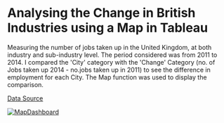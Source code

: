 # Analysing the Change in British Industries using a Map in Tableau

Measuring the number of jobs taken up in the United Kingdom, at both industry and sub-industry level.
The period considered was from 2011 to 2014.
I compared the 'City' category with the 'Change' Category (no. of Jobs taken up  2014 - no.jobs taken up in 2011) to see the difference in employment for each City.
The Map function was used to display the comparison.

[Data Source](https://public.tableau.com/app/learn/sample-data) 

<div class='tableauPlaceholder' id='viz1696600786135' style='position: relative'><noscript><a href='#'><img alt='MapDashboard  ' src='https:&#47;&#47;public.tableau.com&#47;static&#47;images&#47;Th&#47;TheChangeofBritishIndustries&#47;MapDashboard&#47;1_rss.png' style='border: none' /></a></noscript><object class='tableauViz'  style='display:none;'><param name='host_url' value='https%3A%2F%2Fpublic.tableau.com%2F' /> <param name='embed_code_version' value='3' /> <param name='site_root' value='' /><param name='name' value='TheChangeofBritishIndustries&#47;MapDashboard' /><param name='tabs' value='no' /><param name='toolbar' value='yes' /><param name='static_image' value='https:&#47;&#47;public.tableau.com&#47;static&#47;images&#47;Th&#47;TheChangeofBritishIndustries&#47;MapDashboard&#47;1.png' /> <param name='animate_transition' value='yes' /><param name='display_static_image' value='yes' /><param name='display_spinner' value='yes' /><param name='display_overlay' value='yes' /><param name='display_count' value='yes' /><param name='language' value='en-GB' /></object></div>                
